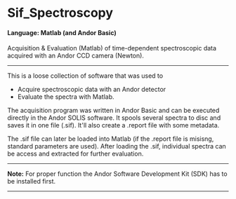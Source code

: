 # Sif_Spectroscopy
#### Language: Matlab (and Andor Basic)
Acquisition & Evaluation (Matlab) of time-dependent spectroscopic data acquired with an Andor CCD camera (Newton).

---

This is a loose collection of software that was used to 
  - Acquire spectroscopic data with an Andor detector 
  - Evaluate the spectra with Matlab. 

The acquisition program was written in Andor Basic and can be executed directly in the Andor SOLIS software. It spools several spectra to disc and saves it in one file (.sif). It'll also create a .report file with some metadata. 

The .sif file can later be loaded into Matlab (if the .report file is misisng, standard parameters are used). After loading the .sif, individual spectra can be access and extracted  for further evaluation.

---

**Note:** For proper function the Andor Software Development Kit (SDK) has to be installed first.

---
